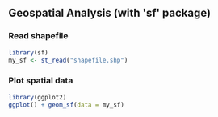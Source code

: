 ## Geospatial Analysis (with 'sf' package)

### Read shapefile
```r
library(sf)
my_sf <- st_read("shapefile.shp")
```

### Plot spatial data
```r
library(ggplot2)
ggplot() + geom_sf(data = my_sf)
```

